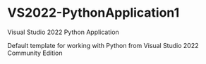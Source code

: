 # VS2022-PythonApplication1
Visual Studio 2022 Python Application

Default template for working with Python from Visual Studio 2022 Community Edition

